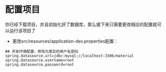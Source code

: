 # 配置项目

你已经下载项目，并且初始化好了数据库，那么接下来只需要更改相应的配置就可以运行该项目了

- 更改src/resources/application-dev.properties配置：

```properties
## 开发环境配置，修改为真实的用户名密码
spring.datasource.url=jdbc:mysql://localhost:3306/material
spring.datasource.username=root
spring.datasource.password=root

```